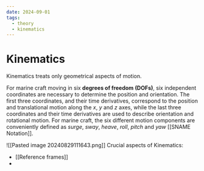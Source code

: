 ```yaml
---
date: 2024-09-01
tags:
  - theory
  - kinematics
---
```

# Kinematics

Kinematics treats only geometrical aspects of motion.

For marine craft moving in six **degrees of freedom** **(DOFs)**, six independent coordinates are necessary to determine the position and orientation. The first three coordinates, and their time derivatives, correspond to the position and translational motion along the $x$, $y$ and $z$ axes, while the last three coordinates and their time derivatives are used to describe orientation and rotational motion. For marine craft, the six different motion components are conveniently defined as *surge*, *sway*, *heave*, *roll*, *pitch* and *yaw* [[SNAME Notation]].

![[Pasted image 20240829111643.png]]
Crucial aspects of Kinematics:
* [[Reference frames]]
* 